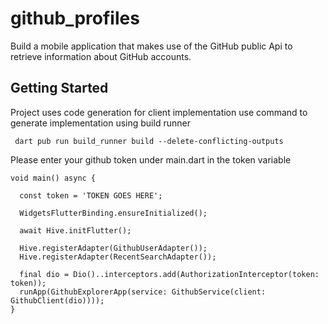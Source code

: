 # github_profiles

Build a mobile application that makes use of the GitHub public Api to retrieve information about GitHub accounts.

## Getting Started

Project uses code generation for client implementation 
use command to generate implementation using build runner 

``` dart pub run build_runner build --delete-conflicting-outputs```

Please enter your github token under main.dart in the token variable

``` 
void main() async {

  const token = 'TOKEN GOES HERE';

  WidgetsFlutterBinding.ensureInitialized();

  await Hive.initFlutter();

  Hive.registerAdapter(GithubUserAdapter());
  Hive.registerAdapter(RecentSearchAdapter());

  final dio = Dio()..interceptors.add(AuthorizationInterceptor(token: token));
  runApp(GithubExplorerApp(service: GithubService(client: GithubClient(dio))));
}
```

